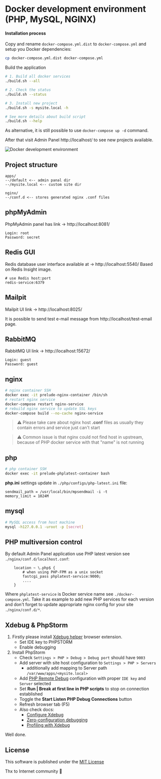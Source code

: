 Docker development environment (PHP, MySQL, NGINX)
==================================================

#### Installation process
Copy and rename `docker-compose.yml.dist` to `docker-compose.yml` and setup you Docker dependencies:
```bash
cp docker-compose.yml.dist docker-compose.yml
```
Build the application
```bash
# 1. Build all docker services
./build.sh --all 

# 2. Check the status
./build.sh --status

# 3. Install new project
./build.sh -s mysite.local -h

# See more details about build script
./build.sh --help
```
As alternative, it is still possible to use `docker-compose up -d` command.

After that visit Admin Panel http://localhost/ to see new projects available.

![Docker development environment](doc/images/adminp.png)

Project structure
----------------
```
apps/
--/default <-- admin panal dir
--/mysite.local <-- custom site dir

nginx/
--/conf.d <-- stores generated nginx .conf files
```

phpMyAdmin
----------
PhpMyAdmin panel has link -> http://localhost:8081/
```
Login: root
Password: secret
```

Redis GUI
----------
Redis database user interface available at -> http://localhost:5540/
Based on Redis Insight image.
```
# use Redis host:port
redis-service:6379
```


Mailpit
----------
Mailpit UI link -> http://localhost:8025/

It is possible to send test e-mail message from http://localhost/test-email page. 

RabbitMQ
----------
RabbitMQ UI link -> http://localhost:15672/
```
Login: guest
Password: guest
```

nginx
-----
```bash
# nginx container SSH
docker exec -it prelude-nginx-container /bin/sh
# restart nginx service 
docker-compose restart nginx-service
# rebuild nginx service to update SSL keys
docker-compose build --no-cache nginx-service
```
> :warning: Please take care about nginx host **.conf** files as usually they contain errors and service just can't start

> :warning: Common issue is that nginx could not find host in upstream, because of PHP docker service with that "name" is not running 

php
---
```bash
# php container SSH
docker exec -it prelude-phplatest-container bash
```
**php.ini** settings update in `./php/configs/php-latest.ini` file:
```
sendmail_path = /usr/local/bin/mpsendmail -i -t
memory_limit = 1024M
```

mysql
-----
```bash
# MySQL access from host machine
mysql -h127.0.0.1 -uroot -p [secret]
```

PHP multiversion control
------------------------
By default Admin Panel application use PHP latest version see `./nginx/conf.d/localhost.conf`:
```
    location ~ \.php$ {
        # when using PHP-FPM as a unix socket
        fastcgi_pass phplatest-service:9000;
        ....
    }
```
Where `phplatest-service` is Docker service name see `./docker-compose.yml`.
Take it as example to add new PHP services for each version and don't forget to update appropriate nginx config for your
site `./nginx/conf.d/*`.

Xdebug & PhpStorm
-----------------
1. Firstly please install [Xdebug helper](https://chromewebstore.google.com/detail/xdebug-helper/eadndfjplgieldjbigjakmdgkmoaaaoc)
browser extension.
   - Set IDE key to PHPSTORM
   - Enable debugging
2. Install PhpStorm
   - Check `Settings > PHP > Debug > Debug port` should have `9003`
   - Add server with site host configuration to `Settings > PHP > Servers`
     - additionally add mapping to Server path `/var/www/apps/<mysite.local>`
   - Add [PHP Remote Debug](https://www.jetbrains.com/help/phpstorm/2023.3/run-debug-configuration-php-remote-debug.html) configuration with proper `IDE key` and `Server` selected
   - Set **Run | Break at first line in PHP scripts** to stop on connection established
   - Toggle the **Start Listen PHP Debug Connections** button
   - Refresh browser tab (F5)
   - Also check docs:
     - [Configure Xdebug](https://www.jetbrains.com/help/phpstorm/configuring-xdebug.html)
     - [Zero-configuration debugging](https://www.jetbrains.com/help/phpstorm/2023.3/zero-configuration-debugging.html?php.debugging.zero_configuration)
     - [Profiling with Xdebug](https://www.jetbrains.com/help/phpstorm/2023.3/profiling-with-xdebug.html)

Well done.

License
-------

This software is published under the [MIT License](LICENSE.md)

Thx to Internet community :clap: 

